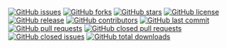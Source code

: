 [![GitHub issues](https://img.shields.io/github/issues/vortex/loadbalancer-sshtunnel)](https://github.com/Vortex5Root/loadbalancer-sshtunnel/issues)
[![GitHub forks](https://img.shields.io/github/forks/vortex/loadbalancer-sshtunnel)](https://github.com/Vortex5Root/loadbalancer-sshtunnel/network)
[![GitHub stars](https://img.shields.io/github/stars/vortex/loadbalancer-sshtunnel)](https://github.com/Vortex5Root/loadbalancer-sshtunnel/stargazers)
[![GitHub license](https://img.shields.io/github/license/vortex/loadbalancer-sshtunnel)](https://github.com/Vortex5Root/loadbalancer-sshtunnel/blob/master/LICENSE)
[![GitHub release](https://img.shields.io/github/release/vortex/loadbalancer-sshtunnel)](https://github.com/Vortex5Root/loadbalancer-sshtunnel/releases)
[![GitHub contributors](https://img.shields.io/github/contributors/vortex/loadbalancer-sshtunnel)](https://github.com/Vortex5Root/loadbalancer-sshtunnel/graphs/contributors)
[![GitHub last commit](https://img.shields.io/github/last-commit/vortex/loadbalancer-sshtunnel)](https://github.com/Vortex5Root/loadbalancer-sshtunnel/commits/master)
[![GitHub pull requests](https://img.shields.io/github/issues-pr/vortex/loadbalancer-sshtunnel)](https://github.com/Vortex5Root/loadbalancer-sshtunnel/pulls)
[![GitHub closed pull requests](https://img.shields.io/github/issues-pr-closed/vortex/loadbalancer-sshtunnel)](https://github.com/Vortex5Root/loadbalancer-sshtunnel/pulls?q=is%3Apr+is%3Aclosed)
[![GitHub closed issues](https://img.shields.io/github/issues-closed/vortex/loadbalancer-sshtunnel)](https://github.com/Vortex5Root/loadbalancer-sshtunnel/issues?q=is%3Aissue+is%3Aclosed)
[![GitHub total downloads](https://img.shields.io/github/downloads/vortex/loadbalancer-sshtunnel/total)](https://github.com/Vortex5Root/loadbalancer-sshtunnel/releases)
